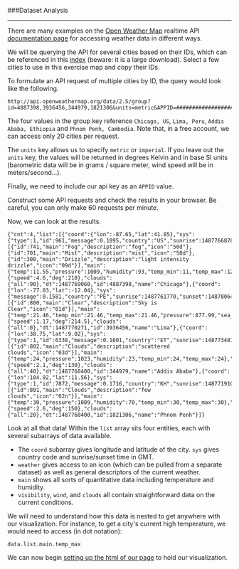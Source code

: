 ###Dataset Analysis

---

There are many examples on the [Open Weather Map](data.md) realtime API [documentation page]((http://openweathermap.org/current)) for accessing weather data in different ways.

We will be querying the API for several cities based on their IDs, which can be referenced in this [index](http://bulk.openweathermap.org/sample/city.list.json.gz) (beware: it is a large download). Select a few cities to use in this exercise map and copy their IDs.

To formulate an API request of multiple cities by ID, the query would look like the following.

```
http://api.openweathermap.org/data/2.5/group?id=4887398,3936456,344979,1821306&units=metric&APPID=#########################
```

The four values in the group key reference `Chicago, US`, `Lima, Peru`, `Addis Ababa, Ethiopia` and `Phnom Penh, Cambodia`. Note that, in a free account, we can access only 20 cities per request.

The `units` key allows us to specify `metric` or `imperial`. If you leave out the `units` key, the values will be returned in degrees Kelvin and in base SI units (barometric data will be in grams / square meter, wind speed will be in meters/second...).

Finally, we need to include our api key as an `APPID` value.

Construct some API requests and check the results in your browser. Be careful, you can only make 60 requests per minute.

Now, we can look at the results.

```
{"cnt":4,"list":[{"coord":{"lon":-87.65,"lat":41.85},"sys":{"type":1,"id":961,"message":0.1895,"country":"US","sunrise":1487766878,"sunset":1487806394},"weather":[{"id":741,"main":"Fog","description":"fog","icon":"50d"},{"id":701,"main":"Mist","description":"mist","icon":"50d"},{"id":300,"main":"Drizzle","description":"light intensity drizzle","icon":"09d"}],"main":{"temp":11.55,"pressure":1009,"humidity":93,"temp_min":11,"temp_max":12},"visibility":402,"wind":{"speed":4.6,"deg":210},"clouds":{"all":90},"dt":1487769060,"id":4887398,"name":"Chicago"},{"coord":{"lon":-77.03,"lat":-12.04},"sys":{"message":0.1581,"country":"PE","sunrise":1487761770,"sunset":1487806404},"weather":[{"id":800,"main":"Clear","description":"Sky is Clear","icon":"01d"}],"main":{"temp":21.46,"temp_min":21.46,"temp_max":21.46,"pressure":877.99,"sea_level":1024.39,"grnd_level":877.99,"humidity":58},"wind":{"speed":1.17,"deg":214.5},"clouds":{"all":0},"dt":1487770271,"id":3936456,"name":"Lima"},{"coord":{"lon":38.75,"lat":9.02},"sys":{"type":1,"id":6338,"message":0.1601,"country":"ET","sunrise":1487734873,"sunset":1487777734},"weather":[{"id":802,"main":"Clouds","description":"scattered clouds","icon":"03d"}],"main":{"temp":24,"pressure":1023,"humidity":23,"temp_min":24,"temp_max":24},"visibility":10000,"wind":{"speed":2.1,"deg":130},"clouds":{"all":40},"dt":1487768400,"id":344979,"name":"Addis Ababa"},{"coord":{"lon":104.92,"lat":11.56},"sys":{"type":1,"id":7872,"message":0.1716,"country":"KH","sunrise":1487719106,"sunset":1487761743},"weather":[{"id":801,"main":"Clouds","description":"few clouds","icon":"02n"}],"main":{"temp":30,"pressure":1009,"humidity":70,"temp_min":30,"temp_max":30},"visibility":10000,"wind":{"speed":2.6,"deg":150},"clouds":{"all":20},"dt":1487768400,"id":1821306,"name":"Phnom Penh"}]}
```
Look at all that data! Within the `list` array sits four entities, each with several subarrays of data available. 

- The `coord` subarray gives longitude and latitude of the city. `sys` gives country code and sunrise/sunset time in GMT.
- `weather` gives access to an icon (which can be pulled from a separate dataset) as well as general descriptors of the current weather.
- `main` shows all sorts of quantitative data including temperature and humidity.
- `visibility`, `wind`, and `clouds` all contain straightforward data on the current conditions.

We will need to understand how this data is nested to get anywhere with our visualization. For instance, to get a city's current high temperature, we would need to access (in dot notation):

```
data.list.main.temp_max
```

We can now begin [setting up the html of our page](structure.md) to hold our visualization.
